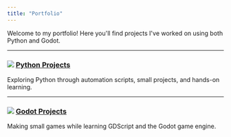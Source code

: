 ```yaml
---
title: "Portfolio"
---
```


Welcome to my portfolio! Here you'll find projects I've worked on using both Python and Godot.

---

### <img src="/images/python-icon.png" class="portfolio-icon" /> [Python Projects](/portfolio/python/)

Exploring Python through automation scripts, small projects, and hands-on learning.

---

### <img src="/images/godot-icon.png" class="portfolio-icon" /> [Godot Projects](/portfolio/godot/)

Making small games while learning GDScript and the Godot game engine.

